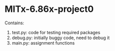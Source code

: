 # MITx-6.86x-project0
Contains:
1. test.py: code for testing required packages
2. debug.py: initially buggy code, need to debug it
3. main.py: assignment functions
